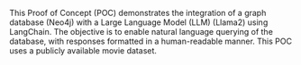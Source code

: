  This Proof of Concept (POC) demonstrates the integration of a graph database (Neo4j) with a Large Language Model (LLM) (Llama2) using LangChain. The objective is to enable natural language querying of the database,
 with responses formatted in a human-readable manner. This POC uses a publicly available movie dataset.
